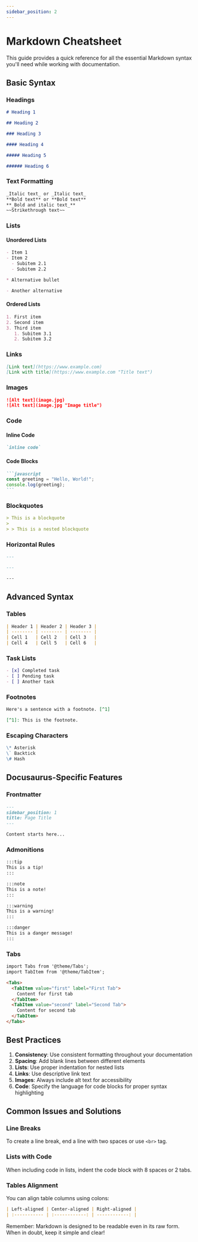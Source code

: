 ```yaml
---
sidebar_position: 2
---
```


# Markdown Cheatsheet

This guide provides a quick reference for all the essential Markdown syntax you'll need while working with documentation.

## Basic Syntax

### Headings

```markdown
# Heading 1

## Heading 2

### Heading 3

#### Heading 4

##### Heading 5

###### Heading 6
```

### Text Formatting

```markdown
_Italic text_ or _Italic text_
**Bold text** or **Bold text**
**_Bold and italic text_**
~~Strikethrough text~~
```

### Lists

#### Unordered Lists

```markdown
- Item 1
- Item 2
  - Subitem 2.1
  - Subitem 2.2

* Alternative bullet

- Another alternative
```

#### Ordered Lists

```markdown
1. First item
2. Second item
3. Third item
   1. Subitem 3.1
   2. Subitem 3.2
```

### Links

```markdown
[Link text](https://www.example.com)
[Link with title](https://www.example.com "Title text")
```

### Images

```markdown
![Alt text](image.jpg)
![Alt text](image.jpg "Image title")
```

### Code

#### Inline Code

```markdown
`inline code`
```

#### Code Blocks

````markdown
```javascript
const greeting = "Hello, World!";
console.log(greeting);
```
````

### Blockquotes

```markdown
> This is a blockquote
>
> > This is a nested blockquote
```

### Horizontal Rules

```markdown
---

---

---
```

## Advanced Syntax

### Tables

```markdown
| Header 1 | Header 2 | Header 3 |
| -------- | -------- | -------- |
| Cell 1   | Cell 2   | Cell 3   |
| Cell 4   | Cell 5   | Cell 6   |
```

### Task Lists

```markdown
- [x] Completed task
- [ ] Pending task
- [ ] Another task
```

### Footnotes

```markdown
Here's a sentence with a footnote. [^1]

[^1]: This is the footnote.
```

### Escaping Characters

```markdown
\* Asterisk
\` Backtick
\# Hash
```

## Docusaurus-Specific Features

### Frontmatter

```markdown
---
sidebar_position: 1
title: Page Title
---

Content starts here...
```

### Admonitions

```markdown
:::tip
This is a tip!
:::

:::note
This is a note!
:::

:::warning
This is a warning!
:::

:::danger
This is a danger message!
:::
```

### Tabs

```markdown
import Tabs from '@theme/Tabs';
import TabItem from '@theme/TabItem';

<Tabs>
  <TabItem value="first" label="First Tab">
    Content for first tab
  </TabItem>
  <TabItem value="second" label="Second Tab">
    Content for second tab
  </TabItem>
</Tabs>
```

## Best Practices

1. **Consistency**: Use consistent formatting throughout your documentation
2. **Spacing**: Add blank lines between different elements
3. **Lists**: Use proper indentation for nested lists
4. **Links**: Use descriptive link text
5. **Images**: Always include alt text for accessibility
6. **Code**: Specify the language for code blocks for proper syntax highlighting

## Common Issues and Solutions

### Line Breaks

To create a line break, end a line with two spaces or use `<br>` tag.

### Lists with Code

When including code in lists, indent the code block with 8 spaces or 2 tabs.

### Tables Alignment

You can align table columns using colons:

```markdown
| Left-aligned | Center-aligned | Right-aligned |
| :----------- | :------------: | ------------: |
```

Remember: Markdown is designed to be readable even in its raw form. When in doubt, keep it simple and clear!
